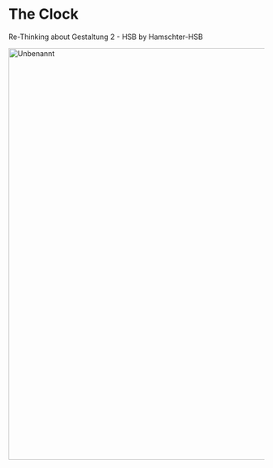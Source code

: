# The Clock
Re-Thinking about Gestaltung 2 - HSB by Hamschter-HSB

<img width="1048" height="809" alt="Unbenannt" src="https://github.com/user-attachments/assets/3ad24e14-47e8-448b-becd-7b619e7c41df" />

